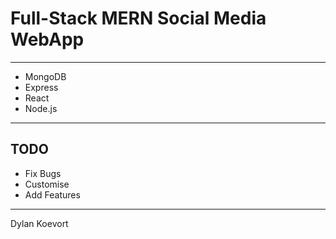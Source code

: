 # Full-Stack MERN Social Media WebApp
---

- MongoDB
- Express
- React
- Node.js

---

## TODO
- Fix Bugs
- Customise
- Add Features

---
Dylan Koevort
